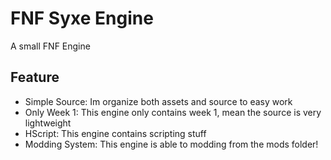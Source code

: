 # FNF Syxe Engine
A small FNF Engine

## Feature
* Simple Source: Im organize both assets and source to easy work
* Only Week 1: This engine only contains week 1, mean the source is very lightweight
* HScript: This engine contains scripting stuff
* Modding System: This engine is able to modding from the mods folder!